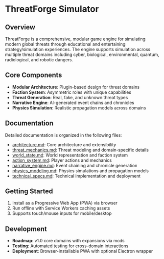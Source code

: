 # ThreatForge Simulator

## Overview
ThreatForge is a comprehensive, modular game engine for simulating modern global threats through educational and entertaining strategy/simulation experiences. The engine supports simulation across multiple threat domains including cyber, biological, environmental, quantum, radiological, and robotic dangers.

## Core Components
- **Modular Architecture**: Plugin-based design for threat domains
- **Faction System**: Asymmetric roles with unique capabilities
- **Threat Generation**: Real, fake, and unknown threat types
- **Narrative Engine**: AI-generated event chains and chronicles
- **Physics Simulation**: Realistic propagation models across domains

## Documentation
Detailed documentation is organized in the following files:
- [architecture.md](architecture.md): Core architecture and extensibility
- [threat_mechanics.md](threat_mechanics.md): Threat modeling and domain-specific details
- [world_state.md](world_state.md): World representation and faction system
- [action_system.md](action_system.md): Player actions and mechanics
- [narrative_engine.md](narrative_engine.md): Event chaining and chronicle generation
- [physics_modeling.md](physics_modeling.md): Physics simulations and propagation models
- [technical_specs.md](technical_specs.md): Technical implementation and deployment

## Getting Started
1. Install as a Progressive Web App (PWA) via browser
2. Run offline with Service Workers caching assets
3. Supports touch/mouse inputs for mobile/desktop

## Development
- **Roadmap**: v1.0 core domains with expansions via mods
- **Testing**: Automated testing for cross-domain interactions
- **Deployment**: Browser-installable PWA with optional Electron wrapper

```
```
